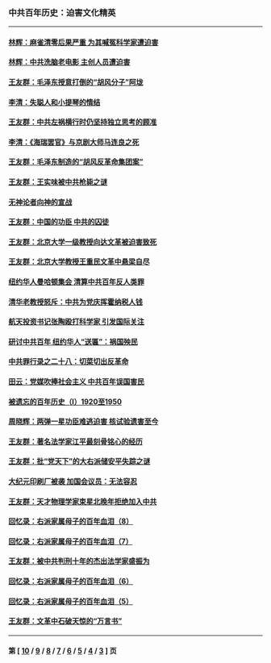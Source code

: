 ### 中共百年历史：迫害文化精英
---
#### [林辉：麻雀清零后果严重 为其喊冤科学家遭迫害](../../pages/nf1176111/n13746900.md?06020430) 
#### [林辉：中共洗脑老电影 主创人员遭迫害](../../pages/nf1176111/n13699437.md?06020430) 
#### [王友群：毛泽东授意打倒的“胡风分子”阿垅](../../pages/nf1176111/n13592541.md?06020430) 
#### [李清：失聪人和小提琴的情结](../../pages/nf1176111/n13459280.md?06020430) 
#### [王友群：中共左祸横行时仍坚持独立思考的顾准](../../pages/nf1176111/n13444722.md?06020430) 
#### [李清：《海瑞罢官》与京剧大师马连良之死](../../pages/nf1176111/n13412316.md?06020430) 
#### [王友群：毛泽东制造的“胡风反革命集团案”](../../pages/nf1176111/n13324909.md?06020430) 
#### [王友群：王实味被中共枪毙之谜](../../pages/nf1176111/n13307502.md?06020430) 
#### [无神论者向神的宣战](../../pages/nf1176111/n13281535.md?06020430) 
#### [王友群：中国的功臣 中共的囚徒](../../pages/nf1176111/n13291790.md?06020430) 
#### [王友群：北京大学一级教授向达文革被迫害致死](../../pages/nf1176111/n13150966.md?06020430) 
#### [王友群：北京大学教授王重民文革中悬梁自尽](../../pages/nf1176111/n13084645.md?06020430) 
#### [纽约华人曼哈顿集会 清算中共百年反人类罪](../../pages/nf1176111/n13084157.md?06020430) 
#### [清华老教授怒斥：中共为党庆挥霍纳税人钱](../../pages/nf1176111/n13071430.md?06020430) 
#### [航天投资书记张陶殴打科学家 引发国际关注](../../pages/nf1176111/n13069132.md?06020430) 
#### [研讨中共百年 纽约华人“送匾”：祸国殃民](../../pages/nf1176111/n13057367.md?06020430) 
#### [中共罪行录之二十八：切菜切出反革命](../../pages/nf1176111/n13030600.md?06020430) 
#### [田云：党媒吹捧社会主义 中共百年误国害民](../../pages/nf1176111/n13006682.md?06020430) 
#### [被遗忘的百年历史（I）1920至1950](../../pages/nf1176111/n12986411.md?06020430) 
#### [周晓辉：两弹一星功臣难逃迫害 核试验遗害至今](../../pages/nf1176111/n12974997.md?06020430) 
#### [王友群：著名法学家江平最刻骨铭心的经历](../../pages/nf1176111/n12970787.md?06020430) 
#### [王友群：批“党天下”的大右派储安平失踪之谜](../../pages/nf1176111/n12954229.md?06020430) 
#### [大纪元印刷厂被袭 加国会议员：无法容忍](../../pages/nf1176111/n12883028.md?06020430) 
#### [王友群：天才物理学家束星北晚年拒绝加入中共](../../pages/nf1176111/n12792913.md?06020430) 
#### [回忆录：右派家属母子的百年血泪（8）](../../pages/nf1176111/n12706196.md?06020430) 
#### [回忆录：右派家属母子的百年血泪（7）](../../pages/nf1176111/n12706191.md?06020430) 
#### [王友群：被中共判刑十年的杰出法学家盛振为](../../pages/nf1176111/n12706141.md?06020430) 
#### [回忆录：右派家属母子的百年血泪（6）](../../pages/nf1176111/n12698863.md?06020430) 
#### [回忆录：右派家属母子的百年血泪（5）](../../pages/nf1176111/n12692515.md?06020430) 
#### [王友群：文革中石破天惊的“万言书”](../../pages/nf1176111/n12690994.md?06020430) 

---
#### 第 [ [10](./10.md?06020430) / [9](./9.md?06020430) / [8](./8.md?06020430) / [7](./7.md?06020430) / [6](./6.md?06020430) / [5](./5.md?06020430) / [4](./4.md?06020430) / [3](./3.md?06020430) ] 页
